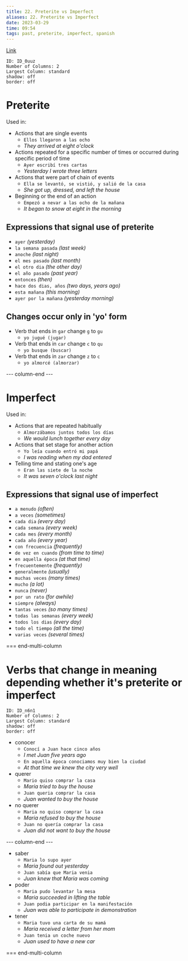 ```yaml
---
title: 22. Preterite vs Imperfect
aliases: 22. Preterite vs Imperfect
date: 2023-03-29
time: 09:54
tags: past, preterite, imperfect, spanish
---
```

[Link](https://studyspanish.com/grammar/lessons/pretimp1)


```start-multi-column
ID: ID_0uuz
Number of Columns: 2
Largest Column: standard
shadow: off
border: off
```


# Preterite

Used in:

- Actions that are single events
    - `Ellos llegaron a las ocho`
    - *They arrived at eight o'clock*
- Actions repeated for a specific number of times or occurred during specific period of time
    - `Ayer escribí tres cartas`
    - *Yesterday I wrote three letters*
- Actions that were part of chain of events
    - `Ella se levantó, se vistió, y salió de la casa`
    - *She got up, dressed, and left the house*
- Beginning or the end of an action
    - `Empezó a nevar a las ocho de la mañana`
    - *It began to snow at eight in the morning*

## Expressions that signal use of preterite

- `ayer` *(yesterday)*
- `la semana pasada` *(last week)*
- `anoche` *(last night)*
- `el mes pasado` *(last month)*
- `el otro dia` *(the other day)*
- `el año pasado` *(past year)*
- `entonces` *(then)*
- `hace dos dias, años` *(two days, years ago)*
- `esta mañana` *(this morning)*
- `ayer por la mañana` *(yesterday morning)*

## Changes occur only in 'yo' form

- Verb that ends in `gar` change `g` to `gu`
    - `yo jugué (jugar)`
- Verb that ends in `car` change `c` to `qu`
    - `yo busque (buscar)`
- Verb that ends in `zar` change `z` to `c`
    - `yo almorcé (almorzar)`


--- column-end ---


# Imperfect

Used in:

- Actions that are repeated habitually
    - `Almorzábamos juntos todos los días`
    - *We would lunch together every day*
- Actions that set stage for another action
    - `Yo leía cuando entró mi papá`
    - *I was reading when my dad entered*
- Telling time and stating one's age
    - `Eran las siete de la noche`
    - *It was seven o'clock last night*

## Expressions that signal use of imperfect

- `a menudo` *(often)*
- `a veces` *(sometimes)*
- `cada dia` *(every day)*
- `cada semana` *(every week)*
- `cada mes` *(every month)*
- `cada año` *(every year)*
- `con frecuencia` *(frequently)*
- `de vez en cuando` *(from time to time)*
- `en aquella época` *(at that time)*
- `frecuentemente` *(frequently)*
- `generalmente` *(usually)*
- `muchas veces` *(many times)*
- `mucho` *(a lot)*
- `nunca` *(never)*
- `por un rato` *(for awhile)*
- `siempre` *(always)*
- `tantas veces` *(so many times)*
- `todas las semanas` *(every week)*
- `todos los dias` *(every day)*
- `todo el tiempo` *(all the time)*
- `varias veces` *(several times)*


=== end-multi-column

# Verbs that change in meaning depending whether it's preterite or imperfect

```start-multi-column
ID: ID_n6n1
Number of Columns: 2
Largest Column: standard
shadow: off
border: off
```

- conocer
    - `Conocí a Juan hace cinco años`
    - *I met Juan five years ago*
    - `En aquella época conociamos muy bien la ciudad`
    - *At that time we knew the city very well*
- querer
    - `Mario quiso comprar la casa`
    - *Maria tried to buy the house*
    - `Juan queria comprar la casa`
    - *Juan wanted to buy the house*
- no querer
    - `Maria no quiso comprar la casa`
    - *Maria refused to buy the house*
    - `Juan no quería comprar la casa`
    - *Juan did not want to buy the house*

--- column-end ---

- saber
    - `Maria lo supo ayer`
    - *Maria found out yesterday*
    - `Juan sabía que Maria venia`
    - *Juan knew that Maria was coming*
- poder
    - `Maria pudo levantar la mesa`
    - *Maria succeeded in lifting the table*
    - `Juan podia participar en la manifestación`
    - *Juan was able to participate in demonstration*
- tener
    - `Maria tuvo una carta de su mamá`
    - *Maria received a letter from her mom*
    - `Juan tenia un coche nuevo`
    - *Juan used to have a new car*

=== end-multi-column

